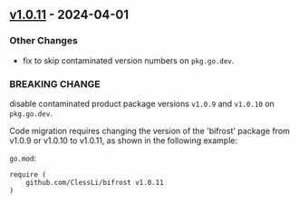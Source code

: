 
<a name="v1.0.11"></a>
## [v1.0.11] - 2024-04-01
### Other Changes
- fix to skip contaminated version numbers on `pkg.go.dev`.

### BREAKING CHANGE

disable contaminated product package versions `v1.0.9` and `v1.0.10` on `pkg.go.dev`.

Code migration requires changing the version of the 'bifrost' package from v1.0.9 or v1.0.10 to v1.0.11, as shown in the following example:

`go.mod`:

```
require (
	github.com/ClessLi/bifrost v1.0.11
)
```

[v1.0.11]: https://github.com/ClessLi/bifrost/compare/v1.0.9...v1.0.11
